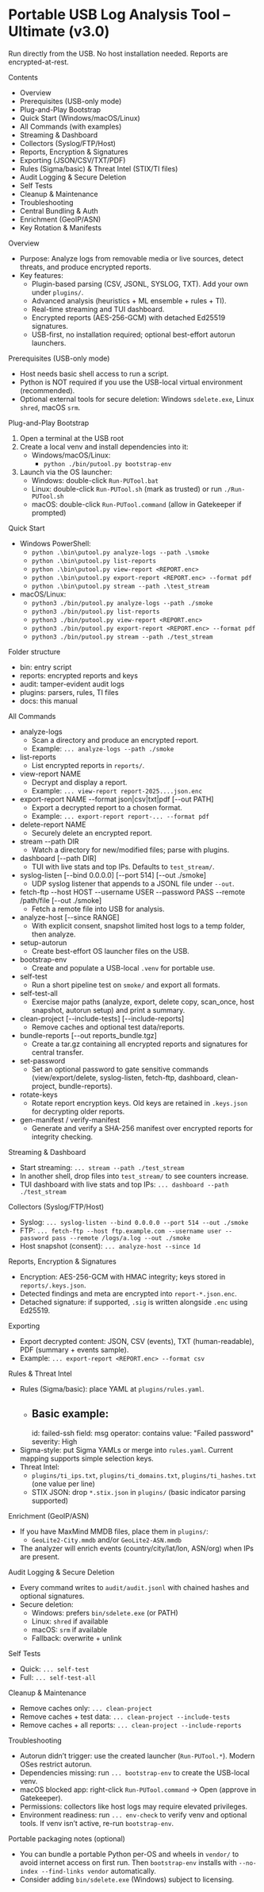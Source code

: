 ﻿# Portable USB Log Analysis Tool – Ultimate (v3.0)

Run directly from the USB. No host installation needed. Reports are encrypted-at-rest.

Contents
- Overview
- Prerequisites (USB-only mode)
- Plug-and-Play Bootstrap
- Quick Start (Windows/macOS/Linux)
- All Commands (with examples)
- Streaming & Dashboard
- Collectors (Syslog/FTP/Host)
- Reports, Encryption & Signatures
- Exporting (JSON/CSV/TXT/PDF)
- Rules (Sigma/basic) & Threat Intel (STIX/TI files)
- Audit Logging & Secure Deletion
- Self Tests
- Cleanup & Maintenance
- Troubleshooting
 - Central Bundling & Auth
 - Enrichment (GeoIP/ASN)
 - Key Rotation & Manifests

Overview
- Purpose: Analyze logs from removable media or live sources, detect threats, and produce encrypted reports.
- Key features:
  - Plugin-based parsing (CSV, JSONL, SYSLOG, TXT). Add your own under `plugins/`.
  - Advanced analysis (heuristics + ML ensemble + rules + TI).
  - Real-time streaming and TUI dashboard.
  - Encrypted reports (AES-256-GCM) with detached Ed25519 signatures.
  - USB-first, no installation required; optional best-effort autorun launchers.

Prerequisites (USB-only mode)
- Host needs basic shell access to run a script.
- Python is NOT required if you use the USB-local virtual environment (recommended).
- Optional external tools for secure deletion: Windows `sdelete.exe`, Linux `shred`, macOS `srm`.

Plug-and-Play Bootstrap
1) Open a terminal at the USB root
2) Create a local venv and install dependencies into it:
   - Windows/macOS/Linux:
     - `python ./bin/putool.py bootstrap-env`
3) Launch via the OS launcher:
   - Windows: double-click `Run-PUTool.bat`
   - Linux: double-click `Run-PUTool.sh` (mark as trusted) or run `./Run-PUTool.sh`
   - macOS: double-click `Run-PUTool.command` (allow in Gatekeeper if prompted)

Quick Start
- Windows PowerShell:
  - `python .\bin\putool.py analyze-logs --path .\smoke`
  - `python .\bin\putool.py list-reports`
  - `python .\bin\putool.py view-report <REPORT.enc>`
  - `python .\bin\putool.py export-report <REPORT.enc> --format pdf`
  - `python .\bin\putool.py stream --path .\test_stream`
- macOS/Linux:
  - `python3 ./bin/putool.py analyze-logs --path ./smoke`
  - `python3 ./bin/putool.py list-reports`
  - `python3 ./bin/putool.py view-report <REPORT.enc>`
  - `python3 ./bin/putool.py export-report <REPORT.enc> --format pdf`
  - `python3 ./bin/putool.py stream --path ./test_stream`

Folder structure
- bin: entry script
- reports: encrypted reports and keys
- audit: tamper-evident audit logs
- plugins: parsers, rules, TI files
- docs: this manual

All Commands
- analyze-logs
  - Scan a directory and produce an encrypted report.
  - Example: `... analyze-logs --path ./smoke`
- list-reports
  - List encrypted reports in `reports/`.
- view-report NAME
  - Decrypt and display a report.
  - Example: `... view-report report-2025....json.enc`
- export-report NAME --format json|csv|txt|pdf [--out PATH]
  - Export a decrypted report to a chosen format.
  - Example: `... export-report report-... --format pdf`
- delete-report NAME
  - Securely delete an encrypted report.
- stream --path DIR
  - Watch a directory for new/modified files; parse with plugins.
- dashboard [--path DIR]
  - TUI with live stats and top IPs. Defaults to `test_stream/`.
- syslog-listen [--bind 0.0.0.0] [--port 514] [--out ./smoke]
  - UDP syslog listener that appends to a JSONL file under `--out`.
- fetch-ftp --host HOST --username USER --password PASS --remote /path/file [--out ./smoke]
  - Fetch a remote file into USB for analysis.
- analyze-host [--since RANGE]
  - With explicit consent, snapshot limited host logs to a temp folder, then analyze.
- setup-autorun
  - Create best-effort OS launcher files on the USB.
- bootstrap-env
  - Create and populate a USB-local `.venv` for portable use.
- self-test
  - Run a short pipeline test on `smoke/` and export all formats.
- self-test-all
  - Exercise major paths (analyze, export, delete copy, scan_once, host snapshot, autorun setup) and print a summary.
- clean-project [--include-tests] [--include-reports]
  - Remove caches and optional test data/reports.
- bundle-reports [--out reports_bundle.tgz]
  - Create a tar.gz containing all encrypted reports and signatures for central transfer.
- set-password
  - Set an optional password to gate sensitive commands (view/export/delete, syslog-listen, fetch-ftp, dashboard, clean-project, bundle-reports).
- rotate-keys
  - Rotate report encryption keys. Old keys are retained in `.keys.json` for decrypting older reports.
- gen-manifest / verify-manifest
  - Generate and verify a SHA-256 manifest over encrypted reports for integrity checking.

Streaming & Dashboard
- Start streaming: `... stream --path ./test_stream`
- In another shell, drop files into `test_stream/` to see counters increase.
- TUI dashboard with live stats and top IPs: `... dashboard --path ./test_stream`

Collectors (Syslog/FTP/Host)
- Syslog: `... syslog-listen --bind 0.0.0.0 --port 514 --out ./smoke`
- FTP: `... fetch-ftp --host ftp.example.com --username user --password pass --remote /logs/a.log --out ./smoke`
- Host snapshot (consent): `... analyze-host --since 1d`

Reports, Encryption & Signatures
- Encryption: AES-256-GCM with HMAC integrity; keys stored in `reports/.keys.json`.
- Detected findings and meta are encrypted into `report-*.json.enc`.
- Detached signature: if supported, `.sig` is written alongside `.enc` using Ed25519.

Exporting
- Export decrypted content: JSON, CSV (events), TXT (human-readable), PDF (summary + events sample).
- Example: `... export-report <REPORT.enc> --format csv`

Rules & Threat Intel
- Rules (Sigma/basic): place YAML at `plugins/rules.yaml`.
  - Basic example:
    -
      id: failed-ssh
      field: msg
      operator: contains
      value: "Failed password"
      severity: High
- Sigma-style: put Sigma YAMLs or merge into `rules.yaml`. Current mapping supports simple selection keys.
- Threat Intel:
  - `plugins/ti_ips.txt`, `plugins/ti_domains.txt`, `plugins/ti_hashes.txt` (one value per line)
  - STIX JSON: drop `*.stix.json` in `plugins/` (basic indicator parsing supported)

Enrichment (GeoIP/ASN)
- If you have MaxMind MMDB files, place them in `plugins/`:
  - `GeoLite2-City.mmdb` and/or `GeoLite2-ASN.mmdb`
- The analyzer will enrich events (country/city/lat/lon, ASN/org) when IPs are present.

Audit Logging & Secure Deletion
- Every command writes to `audit/audit.jsonl` with chained hashes and optional signatures.
- Secure deletion:
  - Windows: prefers `bin/sdelete.exe` (or PATH)
  - Linux: `shred` if available
  - macOS: `srm` if available
  - Fallback: overwrite + unlink

Self Tests
- Quick: `... self-test`
- Full: `... self-test-all`

Cleanup & Maintenance
- Remove caches only: `... clean-project`
- Remove caches + test data: `... clean-project --include-tests`
- Remove caches + all reports: `... clean-project --include-reports`

Troubleshooting
- Autorun didn’t trigger: use the created launcher (`Run-PUTool.*`). Modern OSes restrict autorun.
- Dependencies missing: run `... bootstrap-env` to create the USB-local venv.
- macOS blocked app: right-click `Run-PUTool.command` → Open (approve in Gatekeeper).
- Permissions: collectors like host logs may require elevated privileges.
- Environment readiness: run `... env-check` to verify venv and optional tools. If venv isn’t active, re-run `bootstrap-env`.

Portable packaging notes (optional)
- You can bundle a portable Python per-OS and wheels in `vendor/` to avoid internet access on first run. Then `bootstrap-env` installs with `--no-index --find-links vendor` automatically.
- Consider adding `bin/sdelete.exe` (Windows) subject to licensing.
